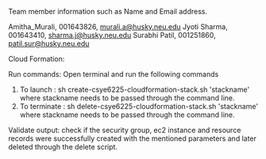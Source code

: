 Team member information such as Name and Email address.

Amitha_Murali, 001643826, murali.a@husky.neu.edu 
Jyoti Sharma, 001643410, sharma.j@husky.neu.edu 
Surabhi Patil, 001251860, patil.sur@husky.neu.edu

Cloud Formation:

Run commands:
Open terminal and run the following commands 

1. To launch : sh create-csye6225-cloudformation-stack.sh 'stackname' where stackname needs to be passed through the command line.
2. To terminate : sh delete-csye6225-cloudformation-stack.sh 'stackname' where stackname needs to be passed through the command line.

Validate output: 
check if the security group, ec2 instance and resource records were successfully created with the mentioned parameters and later deleted through the delete script.



